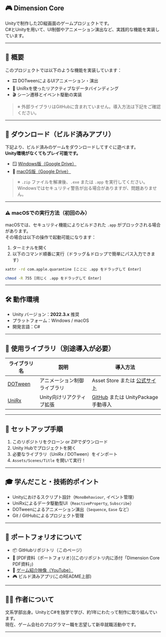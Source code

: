 ## 🎮 Dimension Core

Unityで制作した2D縦画面のゲームプロジェクトです。  
C#とUnityを用いて、UI制御やアニメーション演出など、実践的な機能を実装しています。

---

## 📌 概要

このプロジェクトでは以下のような機能を実装しています：

- 🎞️ DOTweenによるUIアニメーション・演出  
- 🔁 UniRxを使ったリアクティブなデータバインディング  
- 🎬 シーン遷移とイベント駆動の実装

> ※ 外部ライブラリはGitHubに含まれていません。導入方法は下記をご確認ください。

---

## 💾 ダウンロード（ビルド済みアプリ）

下記より、ビルド済みのゲームをダウンロードしてすぐに遊べます。  
**Unity環境がなくてもプレイ可能です。**

- 🪟 [Windows版（Google Drive）](https://drive.google.com/drive/folders/1wuDAlWIzz1fvZcequPqCIFtsmaBXiLnX?usp=drive_link)  
- 🍎 [macOS版（Google Drive）](https://drive.google.com/file/d/1_gm1yyi2riMLDa-9etspMhWmh6sGlwdj/view?usp=drive_link)

> ※ `.zip` ファイルを解凍後、`.exe` または `.app` を実行してください。  
> Windowsではセキュリティ警告が出る場合がありますが、問題ありません。

---

### ⚠ macOSでの実行方法（初回のみ）

macOSでは、セキュリティ機能によりビルドされた `.app` がブロックされる場合があります。  
その場合は以下の操作で起動可能になります：

1. ターミナルを開く  
2. 以下のコマンド順番に実行（ドラッグ＆ドロップで簡単にパス入力できます）

```bash
xattr -rd com.apple.quarantine [ここに .app をドラッグして Enter]
```
```bash
chmod -R 755 [同じく .app をドラッグして Enter]
```
---

## 🛠️ 動作環境

- Unity バージョン：**2022.3.x** 推奨  
- プラットフォーム：Windows / macOS  
- 開発言語：C#

---

## 🧩 使用ライブラリ（別途導入が必要）

| ライブラリ名 | 説明 | 導入方法 |
|--------------|------|----------|
| [DOTween](http://dotween.demigiant.com/) | アニメーション制御ライブラリ | Asset Store または [公式サイト](http://dotween.demigiant.com/) |
| [UniRx](https://github.com/neuecc/UniRx) | Unity向けリアクティブ拡張 | [GitHub](https://github.com/neuecc/UniRx) または UnityPackage 手動導入 |

---

## 🚀 セットアップ手順

1. このリポジトリをクローン or ZIPでダウンロード  
2. Unity Hubでプロジェクトを開く  
3. 必要なライブラリ（UniRx / DOTween）をインポート  
4. `Assets/Scenes/Title` を開いて実行！

---

## 🎓 学んだこと・技術的ポイント

- Unityにおけるスクリプト設計（`MonoBehaviour`, イベント管理）
- UniRxによるデータ駆動型UI（`ReactiveProperty`, `Subscribe`）
- DOTweenによるアニメーション演出（`Sequence`, `Ease` など）
- Git / GitHubによるプロジェクト管理

---

## 📃 ポートフォリオについて

- 📦 GitHubリポジトリ（このページ）  
- 📄 [PDF資料（ポートフォリオ）](このリポジトリ内に添付「Dimension Core PDF資料」)  
- 🎥 [ゲーム紹介映像（YouTube）](https://youtu.be/Y6EHVeLFPqE)
- 🎮 ビルド済みアプリ(このREADME上部)

---

## 🙋‍♀️ 作者について

文系学部出身。UnityとC#を独学で学び、約1年にわたって制作に取り組んでいます。  
現在、ゲーム会社のプログラマー職を志望して新卒就職活動中です。

---
